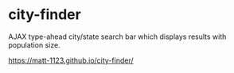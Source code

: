 # city-finder
AJAX type-ahead city/state search bar which displays results with population size.

https://matt-1123.github.io/city-finder/
